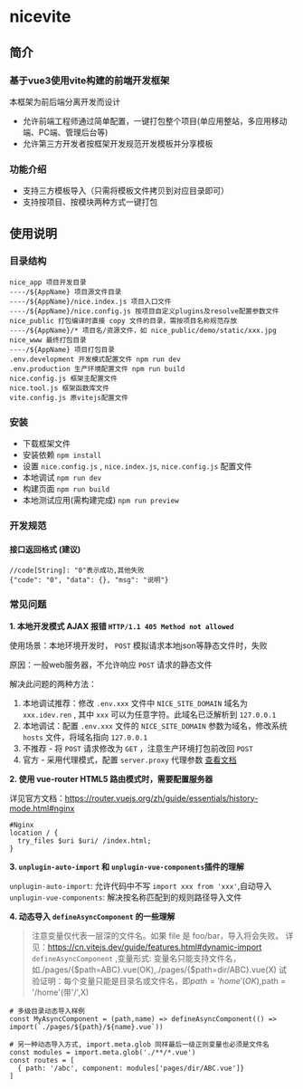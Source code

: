 # nicevite

## 简介

### 基于vue3使用vite构建的前端开发框架

本框架为前后端分离开发而设计

- 允许前端工程师通过简单配置，一键打包整个项目(单应用整站，多应用移动端、PC端、管理后台等)
- 允许第三方开发者按框架开发规范开发模板并分享模板

### 功能介绍

* 支持三方模板导入（只需将模板文件拷贝到对应目录即可）
* 支持按项目、按模块两种方式一键打包

## 使用说明

### 目录结构

```
nice_app 项目开发目录
----/${AppName} 项目源文件目录
----/${AppName}/nice.index.js 项目入口文件
----/${AppName}/nice.config.js 按项目自定义plugins及resolve配置参数文件
nice_public 打包编译时直接 copy 文件的目录，需按项目名称规范存放
----/${AppName}/* 项目名/资源文件，如 nice_public/demo/static/xxx.jpg
nice_www 最终打包目录
----/${AppName} 项目打包目录
.env.development 开发模式配置文件 npm run dev
.env.production 生产环境配置文件 npm run build
nice.config.js 框架主配置文件
nice.tool.js 框架函数库文件
vite.config.js 原vitejs配置文件
```

### 安装

* 下载框架文件
* 安装依赖 `npm install`
* 设置 `nice.config.js` , `nice.index.js`, `nice.config.js` 配置文件
* 本地调试  `npm run dev`
* 构建页面 `npm run build`
* 本地测试应用(需构建完成) `npm run preview`

### 开发规范

#### 接口返回格式 (建议)

```
//code[String]: "0"表示成功,其他失败
{"code": "0", "data": {}, "msg": "说明"}
```

### 常见问题

**1. 本地开发模式 AJAX 报错 `HTTP/1.1 405 Method not allowed`**

使用场景：本地环境开发时， `POST` 模拟请求本地json等静态文件时，失败

原因：一般web服务器，不允许响应 `POST` 请求的静态文件

解决此问题的两种方法：

1. 本地调试推荐：修改 `.env.xxx` 文件中 `NICE_SITE_DOMAIN` 域名为 `xxx.idev.ren` , 其中 `xxx` 可以为任意字符。此域名已泛解析到 `127.0.0.1`
1. 本地调试：配置 `.env.xxx` 文件的 `NICE_SITE_DOMAIN` 参数为域名，修改系统 `hosts` 文件，将域名指向 `127.0.0.1`
2. 不推荐 - 将 `POST` 请求修改为 `GET` ，注意生产环境打包前改回 `POST`
3. 官方 - 采用代理模式，配置 `server.proxy` 代理参数 [查看文档](https://cn.vitejs.dev/config/server-options.html#server-proxy)

**2. 使用 vue-router HTML5 路由模式时，需要配置服务器**

详见官方文档：<https://router.vuejs.org/zh/guide/essentials/history-mode.html#nginx>

```
#Nginx
location / {
  try_files $uri $uri/ /index.html;
}
```

**3. `unplugin-auto-import` 和 `unplugin-vue-components`插件的理解**

`unplugin-auto-import`: 允许代码中不写 `import xxx from 'xxx'`,自动导入
`unplugin-vue-components`: 解决按名称匹配到的规则路径导入文件

**4. 动态导入 `defineAsyncComponent` 的一些理解**

> 注意变量仅代表一层深的文件名。如果 file 是 foo/bar，导入将会失败。
> 详见：https://cn.vitejs.dev/guide/features.html#dynamic-import
> `defineAsyncComponent` ,变量形式: 变量名只能支持文件名，如./pages/{$path=ABC}.vue(OK),./pages/{$path=dir/ABC}.vue(X)
> 试验证明：每个变量只能是目录名或文件名，即$path = 'home'(OK),$path = '/home'(带'/',X)

```
# 多级目录动态导入样例
const MyAsyncComponent = (path,name) => defineAsyncComponent(() => import(`./pages/${path}/${name}.vue`))
```

```
# 另一种动态导入方式, import.meta.glob 同样最后一级正则变量也必须是文件名
const modules = import.meta.glob('./**/*.vue')
const routes = [
  { path: '/abc', component: modules['pages/dir/ABC.vue']}
]
```